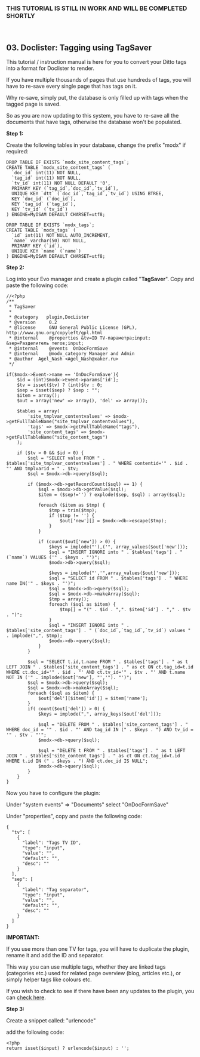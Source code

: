 ### THIS TUTORIAL IS STILL IN WORK AND WILL BE COMPLETED SHORTLY

&nbsp;

## 03. Doclister: Tagging using TagSaver

This tutorial / instruction manual is here for you to convert your Ditto tags into a format for Doclister to render.

If you have multiple thousands of pages that use hundreds of tags, you will have to re-save every single page that has tags on it.

Why re-save, simply put, the database is only filled up with tags when the tagged page is saved.

So as you are now updating to this system, you have to re-save all the documents that have tags, otherwise the database won't be populated.


**Step 1:**

Create the following tables in your database, change the prefix "modx" if required:

```
DROP TABLE IF EXISTS `modx_site_content_tags`;
CREATE TABLE `modx_site_content_tags` (
  `doc_id` int(11) NOT NULL,
  `tag_id` int(11) NOT NULL,
  `tv_id` int(11) NOT NULL DEFAULT '0',
  PRIMARY KEY (`tag_id`,`doc_id`,`tv_id`),
  UNIQUE KEY `dtt` (`doc_id`,`tag_id`,`tv_id`) USING BTREE,
  KEY `doc_id` (`doc_id`),
  KEY `tag_id` (`tag_id`),
  KEY `tv_id` (`tv_id`)
) ENGINE=MyISAM DEFAULT CHARSET=utf8;

DROP TABLE IF EXISTS `modx_tags`;
CREATE TABLE `modx_tags` (
  `id` int(11) NOT NULL AUTO_INCREMENT,
  `name` varchar(50) NOT NULL,
  PRIMARY KEY (`id`),
  UNIQUE KEY `name` (`name`)
) ENGINE=MyISAM DEFAULT CHARSET=utf8;
```

**Step 2:**

Log into your Evo manager and create a plugin called "**TagSaver**". Copy and paste the following code:

```
//<?php
/**
 * TagSaver
 *
 * @category   plugin,DocLister
 * @version 	0.2
 * @license 	GNU General Public License (GPL), http://www.gnu.org/copyleft/gpl.html
 * @internal    @properties &tv=ID TV-параметра;input; &sep=Разделитель тегов;input;
 * @internal	@events  OnDocFormSave
 * @internal	@modx_category Manager and Admin
 * @author 	Agel_Nash <Agel_Nash@xaker.ru>
 */
 
if($modx->Event->name == 'OnDocFormSave'){
	$id = (int)$modx->Event->params['id'];
	$tv = isset($tv) ? (int)$tv : 0;
	$sep = isset($sep) ? $sep : "";
	$item = array();
	$out = array('new' => array(), 'del' => array());
	
	$tables = array(
		'site_tmplvar_contentvalues' => $modx->getFullTableName("site_tmplvar_contentvalues"),
		'tags' => $modx->getFullTableName("tags"),
		'site_content_tags' => $modx->getFullTableName("site_content_tags")
	);
	
	if ($tv > 0 && $id > 0) {
		$sql = "SELECT value FROM " . $tables['site_tmplvar_contentvalues'] . " WHERE contentid='" . $id . "' AND tmplvarid = " . $tv;
		$sql = $modx->db->query($sql);
		
		if ($modx->db->getRecordCount($sql) == 1) {
			$sql = $modx->db->getValue($sql);
			$item = ($sep!='') ? explode($sep, $sql) : array($sql);
			
			foreach ($item as $tmp) {
				$tmp = trim($tmp);
				if ($tmp != '') {
					$out['new'][] = $modx->db->escape($tmp);
				}
			}
			
			if (count($out['new']) > 0) {
				$keys = implode("'),('", array_values($out['new']));
				$sql = "INSERT IGNORE into " . $tables['tags'] . " (`name`) VALUES ('" . $keys . "')";
				$modx->db->query($sql);
				
				$keys = implode("','",array_values($out['new']));
				$sql = "SELECT id FROM " . $tables['tags'] . " WHERE name IN('" . $keys . "')";
				$sql = $modx->db->query($sql);
				$sql = $modx->db->makeArray($sql);
				$tmp = array();
				foreach ($sql as $item) {
					$tmp[] = "(" . $id . ",". $item['id'] . "," . $tv . ")";
				}
				$sql = "INSERT IGNORE into " . $tables['site_content_tags'] . " (`doc_id`,`tag_id`,`tv_id`) values " . implode(",", $tmp);
				$modx->db->query($sql);
			}
		}
		
		$sql = "SELECT t.id,t.name FROM " . $tables['tags'] . " as t LEFT JOIN " . $tables['site_content_tags'] . " as ct ON ct.tag_id=t.id WHERE ct.doc_id='" . $id . "' AND ct.tv_id='" . $tv . "' AND t.name NOT IN ('" . implode($out['new'], "','"). "')";
		$sql = $modx->db->query($sql);
		$sql = $modx->db->makeArray($sql);
		foreach ($sql as $item) {
			$out['del'][$item['id']] = $item['name'];
		}
		if( count($out['del']) > 0) {
			$keys = implode(",", array_keys($out['del']));
			
			$sql = "DELETE FROM " . $tables['site_content_tags'] . " WHERE doc_id = '" . $id . "' AND tag_id IN (" . $keys . ") AND tv_id = '" . $tv . "'";
			$modx->db->query($sql);
			
			$sql = "DELETE t FROM " . $tables['tags'] . " as t LEFT JOIN " . $tables['site_content_tags'] . " as ct ON ct.tag_id=t.id WHERE t.id IN (" . $keys . ") AND ct.doc_id IS NULL";
			$modx->db->query($sql);
		}
	}
}
```

Now you have to configure the plugin:

Under "system events" => "Documents" select "OnDocFormSave"

Under "properties", copy and paste the following code:

```
{
  "tv": [
    {
      "label": "Tags TV ID",
      "type": "input",
      "value": "",
      "default": "",
      "desc": ""
    }
  ],
  "sep": [
    {
      "label": "Tag separator",
      "type": "input",
      "value": "",
      "default": "",
      "desc": ""
    }
  ]
}
```

**IMPORTANT:**

If you use more than one TV for tags, you will have to duplicate the plugin, rename it and add the ID and separator.

This way you can use multiple tags, whether they are linked tags (categories etc.) used for related page overview (blog, articles etc.), or simply helper tags like colours etc.

If you wish to check to see if there have been any updates to the plugin, you can [check here](https://gist.github.com/AgelxNash/4690798).

**Step 3:**

Create a snippet called: "urlencode"

add the following code:

```
<?php
return isset($input) ? urlencode($input) : '';
```
